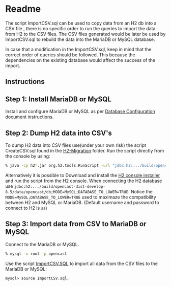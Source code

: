 Readme
=

The script ImportCSV.sql can be used to copy data from an H2 db into a CSV file , there is no specific order to run the queries to import the data from H2 to the CSV files.  The CSV files generated would be later be used by ImportCSV.sql to rebuild the data into the MariaDB or MySQL database.

In case that a modification in the ImportCSV.sql, keep in mind that the correct order of queries should be followed. This because the dependencies on the existing database would affect the success of the import.

Instructions
--
## Step 1:  Install MariaDB or MySQL 
Install and configure MariaDB or MySQL as per [Database Configuration](https://docs.opencast.org/r/8.x/admin/#configuration/database/) document instructions.

## Step 2:  Dump H2 data into CSV's
To dump H2 data into CSV files use(under your own risk) the script CreateCSV.sql found in the [H2-Migration](https://github.com/opencast/helper-scripts/H2-Migration/) folder. Run the script directly from the console by using:

```sh
% java -cp h2*.jar org.h2.tools.RunScript -url "jdbc:h2:.../build/opencast-dist-develop-8.5/data/opencast/db;MODE=MySQL;DATABASE_TO_LOWER=TRUE" -user "sa" -pass "sa" -script ".../CreateCSV.sql"
```
Alternatively it is possible to Download and install the [H2 console installer](http://www.h2database.com/html/download.html) and run the script from the H2 console. When connecting the H2 database use  `jdbc:h2:.../build/opencast-dist-develop-8.5/data/opencast/db;MODE=MySQL;DATABASE_TO_LOWER=TRUE`. Notice the `MODE=MySQL;DATABASE_TO_LOWER=TRUE` used to maximaze the compatibility between H2 and MySQL or MariaDB. (Default username and password to connect to H2 is `sa`)

## Step 3:  Import data from CSV to MariaDB or MySQL

Connect to the MariaDB or MySQL. 
```sh
% mysql -u root -p opencast
```

Use the script [ImportCSV.SQL](https://github.com/opencast/helper-scripts/H2-Migration/) to import all data from the CSV files to the MariaDB or MySQL: 
```
mysql> source ImportCSV.sql;
```




